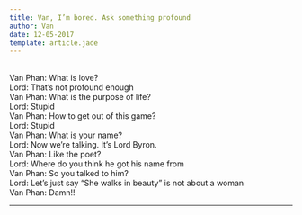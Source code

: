 ```yaml
---
title: Van, I’m bored. Ask something profound
author: Van
date: 12-05-2017
template: article.jade
---
```


<br> Van Phan: What is love?
<br> Lord: That’s not profound enough
<br> Van Phan: What is the purpose of life?
<br> Lord: Stupid
<br> Van Phan: How to get out of this game?
<br> Lord: Stupid
<br> Van Phan: What is your name?
<br> Lord: Now we’re talking. It’s Lord Byron.
<br> Van Phan: Like the poet?
<br> Lord: Where do you think he got his name from
<br> Van Phan: So you talked to him?
<br> Lord: Let’s just say “She walks in beauty” is not about a woman
<br> Van Phan: Damn!!

---







